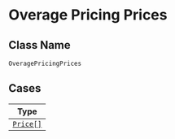 
# Overage Pricing Prices

## Class Name

`OveragePricingPrices`

## Cases

| Type |
|  --- |
| [`Price[]`](../../../doc/models/price.md) |

